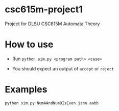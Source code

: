 # csc615m-project1
Project for DLSU CSC615M Automata Theory

# How to use
- Run `python sim.py <program path> <case>`

- You should expect an output of `accept` or `reject`

# Examples
`python sim.py NumAAndNumBIsEven.json aabb`
